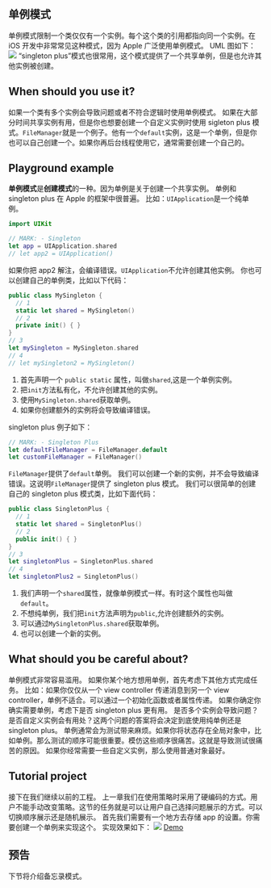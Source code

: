 ## 单例模式
单例模式限制一个类仅仅有一个实例。每个这个类的引用都指向同一个实例。在 iOS 开发中非常常见这种模式，因为 Apple 广泛使用单例模式。
UML 图如下：
![](http://ohg2bgicd.bkt.clouddn.com/1538101105.png)
“singleton plus”模式也很常用，这个模式提供了一个共享单例，但是也允许其他实例被创建。

## When should you use it?

如果一个类有多个实例会导致问题或者不符合逻辑时使用单例模式。
如果在大部分时间共享实例有用，但是你也想要创建一个自定义实例时使用 sigleton plus 模式。`FileManager`就是一个例子。他有一个`default`实例，这是一个单例，但是你也可以自己创建一个。如果你再后台线程使用它，通常需要创建一个自己的。

## Playground example

**单例模式**是**创建模式**的一种。因为单例是关于创建一个共享实例。
单例和 singleton plus 在 Apple 的框架中很普遍。
比如：`UIApplication`是一个纯单例。
```swift
import UIKit

// MARK: - Singleton
let app = UIApplication.shared
// let app2 = UIApplication()
```
如果你把 app2 解注，会编译错误。`UIApplication`不允许创建其他实例。
你也可以创建自己的单例类，比如以下代码：
```swift
public class MySingleton {
  // 1
  static let shared = MySingleton()
  // 2
  private init() { }
}
// 3
let mySingleton = MySingleton.shared
// 4
// let mySingleton2 = MySingleton()
```
1. 首先声明一个 `public static` 属性，叫做`shared`,这是一个单例实例。
2. 把`init`方法私有化，不允许创建其他的实例。
3. 使用`MySingleton.shared`获取单例。
4. 如果你创建额外的实例将会导致编译错误。

singleton plus 例子如下：
```swift
// MARK: - Singleton Plus
let defaultFileManager = FileManager.default
let customFileManager = FileManager()
```
`FileManager`提供了`default`单例。
我们可以创建一个新的实例，并不会导致编译错误。这说明`FileManager`提供了 singleton plus 模式。
我们可以很简单的创建自己的 singleton plus 模式类，比如下面代码：
```swift
public class SingletonPlus {
  // 1
  static let shared = SingletonPlus()
  // 2
  public init() { }
}
// 3
let singletonPlus = SingletonPlus.shared
// 4
let singletonPlus2 = SingletonPlus()
```
1. 我们声明一个`shared`属性，就像单例模式一样。有时这个属性也叫做`default`。
2. 不想纯单例，我们把`init`方法声明为`public`,允许创建额外的实例。
3. 可以通过`MySingletonPlus.shared`获取单例。
4. 也可以创建一个新的实例。

## What should you be careful about?

单例模式非常容易滥用。
如果你某个地方想用单例，首先考虑下其他方式完成任务。
比如：如果你仅仅从一个 view controller 传递消息到另一个 view controller，单例不适合。可以通过一个初始化函数或者属性传递。
如果你确定你确实需要单例，考虑下是否 singleton plus 更有用。
是否多个实例会导致问题？是否自定义实例会有用处？这两个问题的答案将会决定到底使用纯单例还是 singleton plus。
单例通常会为测试带来麻烦。如果你将状态存在全局对象中，比如单例。那么测试的顺序可能很重要。模仿这些顺序很痛苦。这就是导致测试很痛苦的原因。
如果你经常需要一些自定义实例，那么使用普通对象最好。
## Tutorial project

接下在我们继续以前的工程。
上一章我们在使用策略时采用了硬编码的方式。用户不能手动改变策略。这节的任务就是可以让用户自己选择问题展示的方式。可以切换顺序展示还是随机展示。
首先我们需要有一个地方去存储 app 的设置。你需要创建一个单例来实现这个。
实现效果如下：
![](http://ohg2bgicd.bkt.clouddn.com/2018-09-28%2012.06.40.gif?imageMogr2/auto-orient/thumbnail/375x/blur/1x0/quality/100%7Cimageslim)
[Demo](#)

## 预告

下节将介绍备忘录模式。